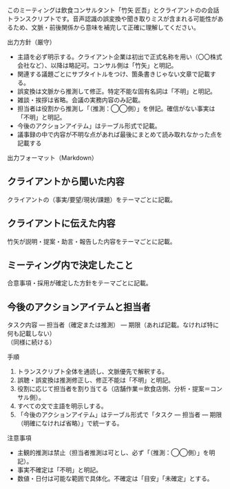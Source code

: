 このミーティングは飲食コンサルタント「竹矢 匠吾」とクライアントのの会話トランスクリプトです。音声認識の誤変換や聞き取りミスが含まれる可能性があるため、文脈・前後関係から意味を補完して正確に理解してください。

出力方針（厳守）
- 主語を必ず明示する。クライアント企業は初出で正式名称を用い（〇〇株式会社など）、以降は略記可。コンサル側は「竹矢」と明記。
- 関連する議題ごとにサブタイトルをつけ、箇条書きじゃない文章で記載する。
- 誤変換は文脈から推測して修正。特定不能な固有名詞は「不明」と明記。
- 雑談・挨拶は省略。会議の実務内容のみ記載。
- 担当者は役割から推測し「（推測：◯◯側）」を併記。確信がない事実は「不明」と明記。
- 今後のアクションアイテム」はテーブル形式で記載。
- 議事録の中で内容が不明な点があれば最後にまとめて読み取れなかった点を記載する

出力フォーマット（Markdown）

## クライアントから聞いた内容
クライアントの（事実/要望/現状/課題）をテーマごとに記載。  

## クライアントに伝えた内容
竹矢が説明・提案・助言・報告した内容をテーマごとに記載。  

## ミーティング内で決定したこと
合意事項・採用が確定した方針をテーマごとに記載。  

## 今後のアクションアイテムと担当者
タスク内容 — 担当者（確定または推測） — 期限（あれば記載。なければ特に何も記載しない）  
（同様に続ける）

手順
1) トランスクリプト全体を通読し、文脈優先で解釈する。  
2) 誤聴・誤変換は推測修正し、修正不能は「不明」と明記。  
3) 役割に応じて担当者を割り当てる（店舗作業＝飲食店側、分析・提案＝コンサル側）。  
4) すべての文で主語を明示しする。  
5) 「今後のアクションアイテム」はテーブル形式で「タスク — 担当者 — 期限（明確になければ省略）」で統一する。

注意事項
- 主観的推測は禁止（担当者推測は可とし、必ず「（推測：◯◯側）」を明記）。  
- 事実不確定は「不明」と明記。  
- 数値・日付は可能な範囲で具体化。不確定は「目安」「未確定」とする。
